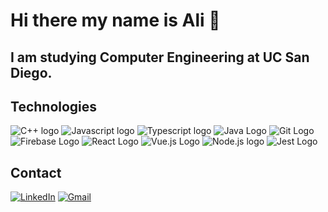 # Hi there my name is Ali 👋

## I am studying <b>Computer Engineering</b> at UC San Diego.

## Technologies
![C++ logo](https://img.shields.io/badge/C%2B%2B-00599C?style=for-the-badge&logo=c%2B%2B&logoColor=white)
![Javascript logo](https://img.shields.io/badge/JavaScript-323330?style=for-the-badge&logo=javascript&logoColor=F7DF1E)
![Typescript logo](https://img.shields.io/badge/TypeScript-007ACC?style=for-the-badge&logo=typescript&logoColor=white)
![Java Logo](https://camo.githubusercontent.com/b8c6c3e724b5ec4efd1a9c34d5b8fdeba99fb7f7a2726ee883f50e0d3d3c9250/68747470733a2f2f696d672e736869656c64732e696f2f62616467652f4a6176612d2532333332333333302e7376673f7374796c653d666f722d7468652d6261646765266c6f676f3d4a617661266c6f676f436f6c6f723d2532353233463744463145)
![Git Logo](https://img.shields.io/badge/GIT-E44C30?style=for-the-badge&logo=git&logoColor=white)
![Firebase Logo](https://img.shields.io/badge/firebase-ffca28?style=for-the-badge&logo=firebase&logoColor=black)
![React Logo](https://img.shields.io/badge/React-20232A?style=for-the-badge&logo=react&logoColor=61DAFB)
![Vue.js Logo](https://img.shields.io/badge/Vue.js-35495E?style=for-the-badge&logo=vuedotjs&logoColor=4FC08D)
![Node.js logo](https://img.shields.io/badge/Node.js-339933?style=for-the-badge&logo=nodedotjs&logoColor=white)
![Jest Logo](https://img.shields.io/badge/Jest-C21325?style=for-the-badge&logo=jest&logoColor=white)

## Contact
[![LinkedIn](https://img.shields.io/badge/LinkedIn-0077B5?style=for-the-badge&logo=linkedin&logoColor=white)](https://www.linkedin.com/in/ali-alani3/) [![Gmail](https://img.shields.io/badge/Gmail-D14836?style=for-the-badge&logo=gmail&logoColor=white)](mailto:a3.alani@gmail.com)




<!--
**a3alani/a3alani** is a ✨ _special_ ✨ repository because its `README.md` (this file) appears on your GitHub profile.

Here are some ideas to get you started:

- 🔭 I’m currently working on ...
- 🌱 I’m currently learning ...
- 👯 I’m looking to collaborate on ...
- 🤔 I’m looking for help with ...
- 💬 Ask me about ...
- 📫 How to reach me: ...
- 😄 Pronouns: ...
- ⚡ Fun fact: ...
-->
